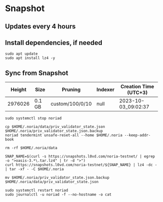 # Snapshot

## Updates every 4 hours

## Install dependencies, if needed
```
sudo apt update
sudo apt install lz4 -y
```

## Sync from Snapshot  
| Height  | Size | Pruning | Indexer | Creation Time (UTC+3) |
| --------- | --------- | --------- | --------- | --------- |
| 2976026  | 0.1 GB  | custom/100/0/10 | null | 2023-10-03_09:02:37 |

```
sudo systemctl stop noriad

cp $HOME/.noria/data/priv_validator_state.json $HOME/.noria/priv_validator_state.json.backup
noriad tendermint unsafe-reset-all --home $HOME/.noria --keep-addr-book

rm -rf $HOME/.noria/data 

SNAP_NAME=$(curl -s https://snapshots.l0vd.com/noria-testnet/ | egrep -o ">oasis-3.*\.tar.lz4" | tr -d ">")
curl https://snapshots.l0vd.com/noria-testnet/${SNAP_NAME} | lz4 -dc - | tar -xf - -C $HOME/.noria

mv $HOME/.noria/priv_validator_state.json.backup $HOME/.noria/data/priv_validator_state.json

sudo systemctl restart noriad
sudo journalctl -u noriad -f --no-hostname -o cat